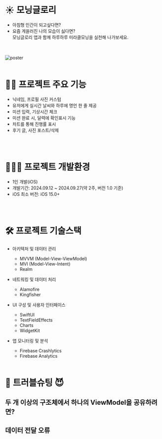 

# ☀️ 모닝글로리 
- 아침형 인간이 되고싶다면?   
- 요즘 게을러진 나의 모습이 싫다면?   
모닝글로리 앱과 함께 하루하루 미라클모닝을 실천해 나가보세요.



<br> <br> 
    ![poster](./Morning.png)
<br> <br> 
# 🙋‍♀️ 프로젝트 주요 기능 
- 닉네임, 프로필 사진 커스텀
- 유저에게 실시간 날씨와 하루에 명언 한 줄 제공
- 미션 입력, 기상시간 체크
- 미션 완료 시, 달력에 확인표시 기능
- 차트를 통해 진행률 표시
- 후기 글, 사진 포스트/삭제

<br> <br> 

# 🧑🏻‍💻 프로젝트 개발환경
- 1인 개발(iOS)
- 개발기간: 2024.09.12 ~ 2024.09.27(약 2주, 버전 1.0 기준)
- iOS 최소 버전: iOS 15.0+   


<br> <br> 

   
# 🛠 프로젝트 기술스택
- 아키텍처 및 데이터 관리
    - MVVM (Model-View-ViewModel)
    - MVI (Model-View-Intent)
    - Realm

- 네트워킹 및 데이터 처리
    - Alamofire
    - Kingfisher
- UI 구성 및 사용자 인터페이스
    - SwiftUI
    - TextFieldEffects
    - Charts
    - WidgetKit
- 앱 모니터링 및 분석
    - Firebase Crashlytics
    - Firebase Analytics
<br> <br> 


# 👿 트러블슈팅 😈


## 두 개 이상의 구조체에서 하나의 ViewModel을 공유하려면?


## 데이터 전달 오류









